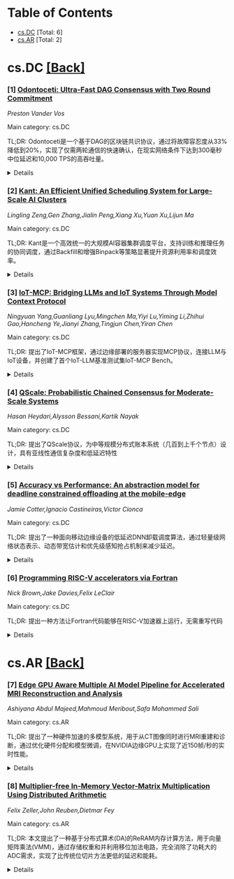 <div id=toc></div>

# Table of Contents

- [cs.DC](#cs.DC) [Total: 6]
- [cs.AR](#cs.AR) [Total: 2]


<div id='cs.DC'></div>

# cs.DC [[Back]](#toc)

### [1] [Odontoceti: Ultra-Fast DAG Consensus with Two Round Commitment](https://arxiv.org/abs/2510.01216)
*Preston Vander Vos*

Main category: cs.DC

TL;DR: Odontoceti是一个基于DAG的区块链共识协议，通过将故障容忍度从33%降低到20%，实现了仅需两轮通信的快速确认，在现实网络条件下达到300毫秒中位延迟和10,000 TPS的高吞吐量。


<details>
  <summary>Details</summary>
Motivation: 解决区块链用户对可扩展性的需求，期望快速确认和即时交易处理，通过降低故障容忍度来换取更低的延迟和更高的吞吐量。

Method: 采用n=5f+1验证者架构，创建未认证DAG并使用新颖的决策规则来提交区块，包含优化机制以在参与者响应缓慢时推进进度。

Result: 在现实网络条件下实现300毫秒中位延迟和10,000 TPS吞吐量，相比现有生产协议延迟改善20-25%，验证了将通信轮数从三轮减少到两轮的性能优势。

Conclusion: 证明了降低故障容忍度的共识协议在实际区块链应用中的可行性，为追求更高性能的区块链系统提供了新的设计方向。

Abstract: Users of blockchains value scalability, expecting fast confirmations and
immediate transaction processing. Odontoceti, the latest in DAG-based
consensus, addresses these concerns by prioritizing low latency and high
throughput, making a strategic trade-off in security by operating with a 20%
fault tolerance instead of the established 33% level. It is the first DAG-based
protocol to achieve commitment in just two communication rounds, delivering
median latency of 300 milliseconds while processing 10,000 transactions per
second under realistic network conditions. Odontoceti operates with n = 5f + 1
validators and creates an uncertified DAG with a novel decision rule for
committing blocks. The protocol includes an optimization that advances progress
when participants are slow, benefiting crash fault scenarios which are more
common in practice than Byzantine faults. Evaluation results demonstrate 20-25%
latency improvements compared to an existing production protocol, validating
that reducing wave length from three rounds to two rounds yields meaningful
performance benefits. This paper establishes the practical viability of lower
fault tolerance consensus protocols for blockchains.

</details>


### [2] [Kant: An Efficient Unified Scheduling System for Large-Scale AI Clusters](https://arxiv.org/abs/2510.01256)
*Lingling Zeng,Gen Zhang,Jialin Peng,Xiang Xu,Yuan Xu,Lijun Ma*

Main category: cs.DC

TL;DR: Kant是一个高效统一的大规模AI容器集群调度平台，支持训练和推理任务的协同调度，通过Backfill和增强Binpack等策略显著提升资源利用率和调度效率。


<details>
  <summary>Details</summary>
Motivation: 随着AI集群规模扩大和大语言模型训练/推理需求快速增长，传统调度系统在资源利用率、调度效率和服务质量方面面临挑战。

Method: 基于Kant系统的实际实现，采用Backfill和Enhanced Binpack等调度策略，定义了GPU分配率、调度占用率、节点碎片化率等关键评估指标。

Result: 实验结果表明Kant在数百到数万GPU规模的集群中表现优异，显著提升资源利用率，减少资源碎片和分布式训练通信开销。

Conclusion: Kant为构建高性能、高可用的AI原生调度基础设施提供了实用的工程方法，已在多个AI数据中心集群中稳定部署。

Abstract: As AI cluster sizes continue to expand and the demand for
large-language-model (LLM) training and inference workloads grows rapidly,
traditional scheduling systems face significant challenges in balancing
resource utilization, scheduling efficiency, and service quality. This paper
presents and evaluates Kant: an efficient unified scheduling platform designed
for large-scale AI container clusters, supporting the co-scheduling of both
training and inference jobs. Based on the practical implementation of the Kant
system, we systematically define a set of key evaluation metrics for AI
clusters, including GPU Allocation Ratio (GAR), Scheduling Occupancy Rate
(SOR), GPU Node Fragmentation Ratio (GFR), Job Waiting Time Distribution
(JWTD), and Job Training Time Estimation Distribution (JTTED), providing a
foundation for quantitative performance analysis. Experimental results
demonstrate that Kant achieves exceptional performance in clusters ranging from
hundreds to tens of thousands of GPUs. By leveraging scheduling strategies such
as Backfill and Enhanced Binpack (E-Binpack), the system significantly improves
resource utilization and scheduling efficiency, while effectively reducing
resource fragmentation and communication overhead in distributed training. The
system has been deployed in multiple AI data center clusters, where it stably
supports large-scale intelligent computing workloads. This work provides a
practical engineering approach for building high-performance, highly available,
AI-native scheduling infrastructure.

</details>


### [3] [IoT-MCP: Bridging LLMs and IoT Systems Through Model Context Protocol](https://arxiv.org/abs/2510.01260)
*Ningyuan Yang,Guanliang Lyu,Mingchen Ma,Yiyi Lu,Yiming Li,Zhihui Gao,Hancheng Ye,Jianyi Zhang,Tingjun Chen,Yiran Chen*

Main category: cs.DC

TL;DR: 提出了IoT-MCP框架，通过边缘部署的服务器实现MCP协议，连接LLM与IoT设备，并创建了首个IoT-LLM基准测试集IoT-MCP Bench。


<details>
  <summary>Details</summary>
Motivation: 解决LLM与IoT系统集成时面临的硬件异构性和控制复杂性挑战。

Method: 使用Model Context Protocol (MCP)作为标准化通信协议，通过边缘服务器桥接LLM和IoT生态系统。

Result: 在22种传感器类型和6种微控制器单元上验证，任务成功率100%，平均响应时间205ms，峰值内存占用74KB。

Conclusion: 该工作提供了开源集成框架和标准化评估方法，为LLM-IoT系统的发展奠定了基础。

Abstract: The integration of Large Language Models (LLMs) with Internet-of-Things (IoT)
systems faces significant challenges in hardware heterogeneity and control
complexity. The Model Context Protocol (MCP) emerges as a critical enabler,
providing standardized communication between LLMs and physical devices. We
propose IoT-MCP, a novel framework that implements MCP through edge-deployed
servers to bridge LLMs and IoT ecosystems. To support rigorous evaluation, we
introduce IoT-MCP Bench, the first benchmark containing 114 Basic Tasks (e.g.,
``What is the current temperature?'') and 1,140 Complex Tasks (e.g., ``I feel
so hot, do you have any ideas?'') for IoT-enabled LLMs. Experimental validation
across 22 sensor types and 6 microcontroller units demonstrates IoT-MCP's 100%
task success rate to generate tool calls that fully meet expectations and
obtain completely accurate results, 205ms average response time, and 74KB peak
memory footprint. This work delivers both an open-source integration framework
(https://github.com/Duke-CEI-Center/IoT-MCP-Servers) and a standardized
evaluation methodology for LLM-IoT systems.

</details>


### [4] [QScale: Probabilistic Chained Consensus for Moderate-Scale Systems](https://arxiv.org/abs/2510.01536)
*Hasan Heydari,Alysson Bessani,Kartik Nayak*

Main category: cs.DC

TL;DR: 提出了QScale协议，为中等规模分布式账本系统（几百到上千个节点）设计，具有亚线性通信复杂度和低延迟特性


<details>
  <summary>Details</summary>
Motivation: 现有分布式账本协议要么通信复杂度高（如PBFT），要么仅适用于大规模系统（如Algorand），缺乏适用于中等规模系统的解决方案

Method: 设计QScale协议，采用分片和委员会抽样技术，每个节点每块期望通信复杂度为O(κ√n)，总通信复杂度为O(nκ)

Result: QScale实现了亚线性通信复杂度（每节点O(κ√n)），总通信复杂度O(nκ)，最佳情况延迟为O(κ)轮，同时保证安全性和活跃性

Conclusion: QScale填补了中等规模分布式账本协议的空白，为生产系统提供了高效可行的解决方案

Abstract: Existing distributed ledger protocols either incur a high communication
complexity and are thus suited to systems with a small number of processes
(e.g., PBFT), or rely on committee-sampling-based approaches that only work for
a very large number of processes (e.g., Algorand). Neither of these lines of
work is well-suited for moderate-scale distributed ledgers ranging from a few
hundred to a thousand processes, which are common in production (e.g, Redbelly,
Sui). The goal of this work is to design a distributed ledger with sub-linear
communication complexity per process, sub-quadratic total communication
complexity, and low latency for finalizing a block into the ledger, such that
it can be used for moderate-scale systems. We propose QScale, a protocol in
which every process incurs only $\widetilde{O}(\kappa \sqrt{n})$ communication
complexity per-block in expectation, $\widetilde{O}(n\kappa)$ total
communication complexity per-block in expectation, and a best-case latency of
$O(\kappa)$ rounds while ensuring safety and liveness with overwhelming
probability, with $\kappa$ being a small security parameter.

</details>


### [5] [Accuracy vs Performance: An abstraction model for deadline constrained offloading at the mobile-edge](https://arxiv.org/abs/2510.01885)
*Jamie Cotter,Ignacio Castineiras,Victor Cionca*

Main category: cs.DC

TL;DR: 提出了一种面向移动边缘设备的低延迟DNN卸载调度算法，通过轻量级网络状态表示、动态带宽估计和优先级感知抢占机制来减少延迟。


<details>
  <summary>Details</summary>
Motivation: 解决移动边缘设备上DNN任务在截止时间约束下的低延迟卸载问题，特别是在高负载场景下提升任务吞吐量。

Method: 设计了包含设备可用性、网络链路通信、优先级感知抢占和任务截止时间的调度算法，采用资源可用性表示、网络离散化和动态带宽估计机制。

Result: 在由四个树莓派2组成的移动边缘设备系统上评估，相比之前的方法，在高负载下表现更好，动态带宽估计有助于任务放置并提高资源稀缺时的任务吞吐量。

Conclusion: 新的低延迟抽象模型在高负载工作负载下表现更优，动态带宽估计机制有效提升了任务放置效率和系统吞吐量。

Abstract: In this paper, we present a solution for low-latency deadline-constrained DNN
offloading on mobile edge devices. We design a scheduling algorithm with
lightweight network state representation, considering device availability,
communication on the network link, priority-aware pre-emption, and task
deadlines. The scheduling algorithm aims to reduce latency by designing a
resource availability representation, as well as a network discretisation and a
dynamic bandwidth estimation mechanism. We implement the scheduling algorithm
into a system composed of four Raspberry Pi 2 (model Bs) mobile edge devices,
sampling a waste classification conveyor belt at a set frame rate. The system
is evaluated and compared to a previous approach of ours, which was proven to
outcompete work-stealers and a non-pre-emption based scheduling heuristic under
the aforementioned waste classification scenario. Our findings show the novel
lower latency abstraction models yield better performance under high-volume
workloads, with the dynamic bandwidth estimation assisting the task placement
while, ultimately, increasing task throughput in times of resource scarcity.

</details>


### [6] [Programming RISC-V accelerators via Fortran](https://arxiv.org/abs/2510.02170)
*Nick Brown,Jake Davies,Felix LeClair*

Main category: cs.DC

TL;DR: 提出一种方法让Fortran代码能够在RISC-V加速器上运行，无需重写代码


<details>
  <summary>Details</summary>
Motivation: RISC-V加速器有潜力用于高性能计算，但需要特定的编程模型，而科学计算中的复杂Fortran代码难以重写

Method: 开发了一种通过Fortran驱动RISC-V加速器架构的方法

Result: 实现了避免代码重新开发的目标

Conclusion: 该方法为在RISC-V加速器上运行现有Fortran科学计算代码提供了可行方案

Abstract: A range of RISC-V based accelerators are available and coming to market, and
there is strong potential for these to be used for High Performance Computing
(HPC) workloads. However, such accelerators tend to provide bespoke programming
models and APIs that require codes to be rewritten. In scientific computing,
where many of the simulation code are highly complex, extensive, and written in
Fortran, this is not realistic. In this extended abstract we present an
approach that enables driving such architectures via Fortran, avoiding code
redevelopment.

</details>


<div id='cs.AR'></div>

# cs.AR [[Back]](#toc)

### [7] [Edge GPU Aware Multiple AI Model Pipeline for Accelerated MRI Reconstruction and Analysis](https://arxiv.org/abs/2510.01730)
*Ashiyana Abdul Majeed,Mahmoud Meribout,Safa Mohammed Sali*

Main category: cs.AR

TL;DR: 提出了一种硬件加速的多模型系统，用于从CT图像同时进行MRI重建和诊断，通过优化硬件分配和模型微调，在NVIDIA边缘GPU上实现了近150帧/秒的实时性能。


<details>
  <summary>Details</summary>
Motivation: 随着专用边缘设备的出现，有效利用其硬件加速器变得至关重要，但目前很少有研究关注多模型系统与硬件加速的优化。

Method: 利用现代NVIDIA边缘GPU的硬件引擎（GPU和DLA）和调度技术，优化多个AI模型不同层的硬件分配，并对GAN模型进行微调以避免回退到GPU执行。

Result: 在Jetson AGX Xavier和Orin设备上实现了近150帧/秒的吞吐量，微调后的边缘GPU感知AI模型准确率提升了5%，两个微调模型并行运行可将性能提升一倍。

Conclusion: 结果表明，在医疗图像分析和诊断中采用硬件感知并行模型是有效的。

Abstract: Advancements in AI have greatly enhanced the medical imaging process, making
it quicker to diagnose patients. However, very few have investigated the
optimization of a multi-model system with hardware acceleration. As specialized
edge devices emerge, the efficient use of their accelerators is becoming
increasingly crucial. This paper proposes a hardware-accelerated method for
simultaneous reconstruction and diagnosis of \ac{MRI} from \ac{CT} images.
Real-time performance of achieving a throughput of nearly 150 frames per second
was achieved by leveraging hardware engines available in modern NVIDIA edge
GPU, along with scheduling techniques. This includes the GPU and the \ac{DLA}
available in both Jetson AGX Xavier and Jetson AGX Orin, which were considered
in this paper. The hardware allocation of different layers of the multiple AI
models was done in such a way that the ideal time between the hardware engines
is reduced. In addition, the AI models corresponding to the \ac{GAN} model were
fine-tuned in such a way that no fallback execution into the GPU engine is
required without compromising accuracy. Indeed, the accuracy corresponding to
the fine-tuned edge GPU-aware AI models exhibited an accuracy enhancement of
5\%. A further hardware allocation of two fine-tuned GPU-aware GAN models
proves they can double the performance over the original model, leveraging
adequate partitioning on the NVIDIA Jetson AGX Xavier and Orin devices. The
results prove the effectiveness of employing hardware-aware models in parallel
for medical image analysis and diagnosis.

</details>


### [8] [Multiplier-free In-Memory Vector-Matrix Multiplication Using Distributed Arithmetic](https://arxiv.org/abs/2510.02099)
*Felix Zeller,John Reuben,Dietmar Fey*

Main category: cs.AR

TL;DR: 本文提出了一种基于分布式算术(DA)的ReRAM内存计算方法，用于向量矩阵乘法(VMM)，通过存储权重和并利用移位加法电路，完全消除了功耗大的ADC需求，实现了比传统位切片方法更低的延迟和能耗。


<details>
  <summary>Details</summary>
Motivation: 神经网络推理中的向量矩阵乘法(VMM)需要大量数据移动，内存计算可以显著受益。但传统内存VMM中的ADC/DAC消耗大量功耗和面积，需要更高效的解决方案。

Method: 扩展分布式算术(DA)技术，在ReRAM内存中存储权重和，使用外围的移位加法电路实现VMM，无需硬件乘法器，并通过晶体管级仿真验证功能和非功能特性。

Result: 通过能效感知和细粒度流水线，该方法比传统位切片VMM延迟降低4.5倍，能耗降低12倍，完全消除了功耗大的ADC需求。

Conclusion: 基于DA的ReRAM内存计算方法为神经网络推理提供了高效节能的VMM解决方案，显著优于传统方法。

Abstract: Vector-Matrix Multiplication (VMM) is the fundamental and frequently required
computation in inference of Neural Networks (NN). Due to the large data
movement required during inference, VMM can benefit greatly from in-memory
computing. However, ADC/DACs required for in-memory VMM consume significant
power and area. `Distributed Arithmetic (DA)', a technique in computer
architecture prevalent in 1980s was used to achieve inner product or dot
product of two vectors without using a hard-wired multiplier when one of the
vectors is a constant. In this work, we extend the DA technique to multiply an
input vector with a constant matrix. By storing the sum of the weights in
memory, DA achieves VMM using shift-and-add circuits in the periphery of ReRAM
memory. We verify functional and also estimate non-functional properties
(latency, energy, area) by performing transistor-level simulations. Using
energy-efficient sensing and fine grained pipelining, our approach achieves 4.5
x less latency and 12 x less energy than VMM performed in memory conventionally
by bit slicing. Furthermore, DA completely eliminated the need for power-hungry
ADCs which are the main source of area and energy consumption in the current
VMM implementations in memory.

</details>
